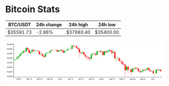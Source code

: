 # Bitcoin Stats

BTC/USDT|24h change|24h high|24h low|
|---|---|---|---|
|$35591.73|-2.86%|$37680.40|$35400.00|

<img src="./chart.svg">
